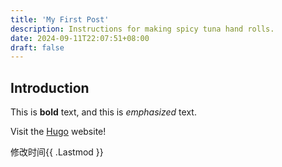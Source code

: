 ```yaml
---
title: 'My First Post'
description: Instructions for making spicy tuna hand rolls.
date: 2024-09-11T22:07:51+08:00
draft: false
---
```


## Introduction

This is **bold** text, and this is *emphasized* text.

Visit the [Hugo](https://gohugo.io) website!

<p>修改时间{{ .Lastmod }}</p>